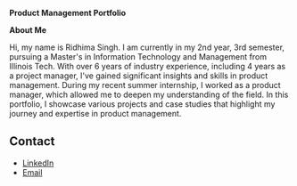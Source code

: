 **Product Management Portfolio**

**About Me**

Hi, my name is Ridhima Singh. I am currently in my 2nd year, 3rd semester, pursuing a Master's in Information Technology and Management from Illinois Tech. With over 6 years of industry experience, including 4 years as a project manager, I've gained significant insights and skills in product management. During my recent summer internship, I worked as a product manager, which allowed me to deepen my understanding of the field. In this portfolio, I showcase various projects and case studies that highlight my journey and expertise in product management.





## Contact
- [LinkedIn](https://www.linkedin.com/in/ridhimasingh08/)
- [Email](mailto:rsingh59@hawk.iit.edu)
